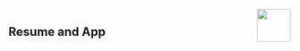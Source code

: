 <img align="right" src="https://user-images.githubusercontent.com/62628408/129754921-d4480baf-6e79-44f9-bc1a-304f15535117.png" width="60px">

## Resume and App
